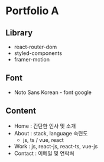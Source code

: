 # Portfolio A

## Library

- react-router-dom
- styled-components
- framer-motion

## Font

- Noto Sans Korean - font google


## Content
- Home : 간단한 인사 및 소개
- About : stack, language 숙련도
  - js, ts / vue, react
- Work : js, react-js, react-ts, vue-js
- Contact : 이메일 및 연락처